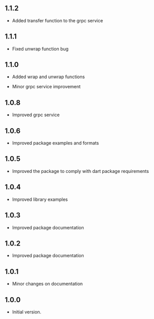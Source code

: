 
## 1.1.2

- Added transfer function to the grpc service

## 1.1.1

- Fixed unwrap function bug

## 1.1.0

- Added wrap and unwrap functions


- Minor grpc service improvement

## 1.0.8

- Improved grpc service


## 1.0.6

- Improved package examples and formats

## 1.0.5

- Improved the package to comply with dart package requirements

## 1.0.4

- Improved library examples

## 1.0.3

- Improved package documentation

## 1.0.2

- Improved package documentation
## 1.0.1

- Minor changes on documentation


## 1.0.0

- Initial version.
